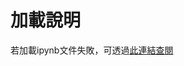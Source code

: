 # 加載說明
若加載ipynb文件失敗，可透過[此連結查閱](https://nbviewer.jupyter.org/github/JusticeLeee/GAN_For_MNIST/blob/master/MNIST_300.ipynb)

